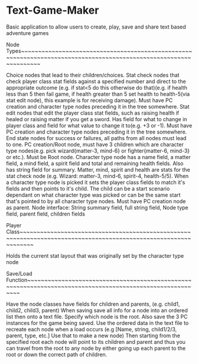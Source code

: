 # Text-Game-Maker
Basic application to allow users to create, play, save and share text based adventure games

Node Types~~~~~~~~~~~~~~~~~~~~~~~~~~~~~~~~~~~~~~~~~~~~~~~~~~~~~~~~~~~~~~~~~~~~~~~~~~~~~~~~~~~~~~~~~~~~~~~~~~~~~~~~~~~~~~~~~~

Choice nodes that lead to their children/choices.
Stat check nodes that check player class stat fields against a specified number and direct to the appropriate outcome (e.g. if stat<5 do this otherwise do that)(e.g. if health less than 5 then fail game, if health greater than 5 set health to health-5(via stat edit node), this example is for receiving damage). Must have PC creation and character type nodes preceding it in the tree somewhere.
Stat edit nodes that edit the player class stat fields, such as raising health if healed or raising matter if you get a sword. Has field for what to change in player class and field for what value to change it to(e.g. +3 or -1). Must have PC creation and character type nodes preceding it in the tree somewhere.
End state nodes for success or failures, all paths from all nodes must lead to one.
PC creation/Root node, must have 3 children which are character type nodes(e.g. pick wizard{matter-3, mind-6} or fighter{matter-6, mind-3} or etc.). Must be Root node.
Character type node has a name field, a matter field, a mind field, a spirit field and total and remaining health fields. Also has string field for summary. Matter, mind, spirit and health are stats for the stat check node (e.g. Wizard: matter-3, mind-6, spirit-4, health-5/5). When a character type node is picked it sets the player class fields to match it's fields and then points to it's child. The child can be a start scenario dependant on what character type was picked or can be the same start that's pointed to by all character type nodes. Must have PC creation node as parent.
Node interface: String summary field, full string field, Node type field, parent field, children fields


Player Class~~~~~~~~~~~~~~~~~~~~~~~~~~~~~~~~~~~~~~~~~~~~~~~~~~~~~~~~~~~~~~~~~~~~~~~~~~~~~~~~~~~~~~~~~~~~~~~~~~~~~~~~~~~~~~~~

Holds the current stat layout that was originally set by the character type node


Save/Load Function~~~~~~~~~~~~~~~~~~~~~~~~~~~~~~~~~~~~~~~~~~~~~~~~~~~~~~~~~~~~~~~~~~~~~~~~~~~~~~~~~~~~~~~~~~~~~~~~~~~~~~~~~~

Have the node classes have fields for children and parents, (e.g. child1, child2, child3, parent)
When saving save all info for a node into an ordered list then onto a text file. Specify which node is the root.
Also save the 3 PC instances for the game being saved.
Use the ordered data in the text file to recreate each node when a load occurs (e.g [Name, string, child1/2/3, parent, type, etc.] Use that to make a new node)
Then starting from the specified root each node will point to its children and parent and thus you can travel from the root to any node by either going up each parent to the root or down the correct path of children.

